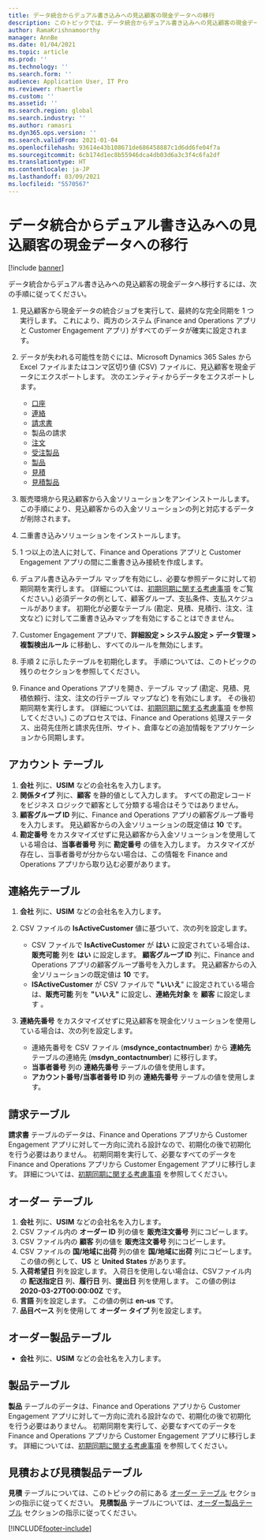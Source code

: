 ```yaml
---
title: データ統合からデュアル書き込みへの見込顧客の現金データへの移行
description: このトピックでは、データ統合からデュアル書き込みへの見込顧客の現金データへの移行方法について説明します。
author: RamaKrishnamoorthy
manager: AnnBe
ms.date: 01/04/2021
ms.topic: article
ms.prod: ''
ms.technology: ''
ms.search.form: ''
audience: Application User, IT Pro
ms.reviewer: rhaertle
ms.custom: ''
ms.assetid: ''
ms.search.region: global
ms.search.industry: ''
ms.author: ramasri
ms.dyn365.ops.version: ''
ms.search.validFrom: 2021-01-04
ms.openlocfilehash: 93614e43b108671de686458887c1d6dd6fe04f7a
ms.sourcegitcommit: 6cb174d1ec8b55946dca4db03d6a3c3f4c6fa2df
ms.translationtype: HT
ms.contentlocale: ja-JP
ms.lasthandoff: 03/09/2021
ms.locfileid: "5570567"
---
```

# <a name="migrate-prospect-to-cash-data-from-data-integrator-to-dual-write"></a>データ統合からデュアル書き込みへの見込顧客の現金データへの移行

[!include [banner](../../includes/banner.md)]

データ統合からデュアル書き込みへの見込顧客の現金データへ移行するには、次の手順に従ってください。

1. 見込顧客から現金データの統合ジョブを実行して、最終的な完全同期を 1 つ実行します。 これにより、両方のシステム (Finance and Operations アプリと Customer Engagement アプリ) がすべてのデータが確実に設定されます。
2. データが失われる可能性を防ぐには、Microsoft Dynamics 365 Sales から Excel ファイルまたはコンマ区切り値 (CSV) ファイルに、見込顧客を現金データにエクスポートします。 次のエンティティからデータをエクスポートします。

    - [口座](#account-table)
    - [連絡](#contact-table)
    - [請求書](#invoice-table)
    - 製品の請求
    - [注文](#order-table)
    - [受注製品](#order-products-table)
    - [製品](#products-table)
    - [見積](#quote-and-quote-product-tables)
    - [見積製品](#quote-and-quote-product-tables)

3. 販売環境から見込顧客から入金ソリューションをアンインストールします。 この手順により、見込顧客からの入金ソリューションの列と対応するデータが削除されます。
4. 二重書き込みソリューションをインストールします。
5. 1 つ以上の法人に対して、Finance and Operations アプリと Customer Engagement アプリの間に二重書き込み接続を作成します。
6. デュアル書き込みテーブル マップを有効にし、必要な参照データに対して初期同期を実行します。 (詳細については、[初期同期に関する考慮事項](initial-sync-guidance.md) をご覧ください。) 必須データの例として、顧客グループ、支払条件、支払スケジュールがあります。 初期化が必要なテーブル (勘定、見積、見積行、注文、注文など) に対して二重書き込みマップを有効にすることはできません。
7. Customer Engagement アプリで、**詳細設定 \> システム設定 \> データ管理 \> 複製検出ルール** に移動し、すべてのルールを無効にします。
8. 手順 2 に示したテーブルを初期化します。 手順については、このトピックの残りのセクションを参照してください。
9. Finance and Operations アプリを開き、テーブル マップ (勘定、見積、見積依頼行、注文、注文の行テーブル マップなど) を有効にします。 その後初期同期を実行します。 (詳細については、[初期同期に関する考慮事項](initial-sync-guidance.md) を参照してください。) このプロセスでは、Finance and Operations 処理ステータス、出荷先住所と請求先住所、サイト、倉庫などの追加情報をアプリケーションから同期します。

## <a name="account-table"></a>アカウント テーブル

1. **会社** 列に、**USIM** などの会社名を入力します。
2. **関係タイプ** 列に、**顧客** を静的値として入力します。 すべての勘定レコードをビジネス ロジックで顧客として分類する場合はそうではありません。
3. **顧客グループ ID** 列に、Finance and Operations アプリの顧客グループ番号を入力します。 見込顧客からの入金ソリューションの既定値は **10** です。
4. **勘定番号** をカスタマイズせずに見込顧客から入金ソリューションを使用している場合は、**当事者番号** 列に **勘定番号** の値を入力します。 カスタマイズが存在し、当事者番号が分からない場合は、この情報を Finance and Operations アプリから取り込む必要があります。

## <a name="contact-table"></a>連絡先テーブル

1. **会社** 列に、**USIM** などの会社名を入力します。
2. CSV ファイルの **IsActiveCustomer** 値に基づいて、次の列を設定します。

    - CSV ファイルで **IsActiveCustomer** が **はい** に設定されている場合は、**販売可能** 列を **はい** に設定します。 **顧客グループ ID** 列に、Finance and Operations アプリの顧客グループ番号を入力します。 見込顧客からの入金ソリューションの既定値は **10** です。
    - **ISActiveCustomer** が CSV ファイルで **"いいえ**" に設定されている場合は、**販売可能** 列を **"いいえ"** に設定し、**連絡先対象** を **顧客** に設定します 。

3. **連絡先番号** をカスタマイズせずに見込顧客を現金化ソリューションを使用している場合は、次の列を設定します。

    - 連絡先番号を CSV ファイル (**msdynce\_contactnumber**) から **連絡先** テーブルの連絡先 (**msdyn\_contactnumber**) に移行します。
    - **当事者番号** 列の **連絡先番号** テーブルの値を使用します。
    - **アカウント番号/当事者番号 ID** 列の **連絡先番号** テーブルの値を使用します。

## <a name="invoice-table"></a>請求テーブル

**請求書** テーブルのデータは、Finance and Operations アプリから Customer Engagement アプリに対して一方向に流れる設計なので、初期化の後で初期化を行う必要はありません。 初期同期を実行して、必要なすべてのデータを Finance and Operations アプリから Customer Engagement アプリに移行します。 詳細については、[初期同期に関する考慮事項](initial-sync-guidance.md) を参照してください。

## <a name="order-table"></a>オーダー テーブル

1. **会社** 列に、**USIM** などの会社名を入力します。
2. CSV ファイル内の **オーダー ID** 列の値を **販売注文番号** 列にコピーします。
3. CSV ファイル内の **顧客** 列の値を **販売注文番号** 列にコピーします。
4. CSV ファイルの **国/地域に出荷** 列の値を **国/地域に出荷** 列にコピーします。 この値の例として、**US** と **United States** があります。
5. **入荷希望日** 列を設定します。 入荷日を使用しない場合は、CSVファイル内の **配送指定日** 列、**履行日** 列、**提出日** 列を使用します。 この値の例は **2020-03-27T00:00:00Z** です。
6. **言語** 列を設定します。 この値の例は **en-us** です。
7. **品目ベース** 列を使用して **オーダー タイプ** 列を設定します。

## <a name="order-products-table"></a>オーダー製品テーブル

- **会社** 列に、**USIM** などの会社名を入力します。

## <a name="products-table"></a>製品テーブル

**製品** テーブルのデータは、Finance and Operations アプリから Customer Engagement アプリに対して一方向に流れる設計なので、初期化の後で初期化を行う必要はありません。 初期同期を実行して、必要なすべてのデータを Finance and Operations アプリから Customer Engagement アプリに移行します。 詳細については、[初期同期に関する考慮事項](initial-sync-guidance.md) を参照してください。

## <a name="quote-and-quote-product-tables"></a>見積および見積製品テーブル

**見積** テーブルについては、このトピックの前にある [オーダー テーブル](#order-table) セクションの指示に従ってください。 **見積製品** テーブルについては、[オーダー製品テーブル](#order-products-table) セクションの指示に従ってください。


[!INCLUDE[footer-include](../../../../includes/footer-banner.md)]